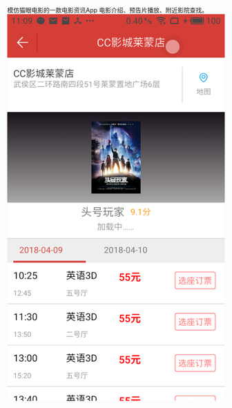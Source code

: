 ﻿模仿猫眼电影的一款电影资讯App
电影介绍、预告片播放、附近影院查找。
 ![首页-电影](https://github.com/yp012015/maomovie/blob/master/doc/cinema_map.png)
